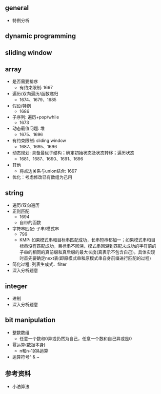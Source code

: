 ## general
- 特例分析

## dynamic programming

## sliding window

## array
- 是否需要排序
    - 有约束限制: 1697
- 遍历/双向遍历/函数递归
    - 1674、1679、1685
- 假设/特例
    - 1686
- 子序列: 遍历+pop/while
    - 1673
- 动态最值问题: 堆
    - 1675、1696
- 有约束限制: sliding window
    - 1687、1695、1696
- 动态规划: 具备最优子结构；确定初始状态及状态转移；遍历状态
    - 1681、1687、1690、1691、1696
- 其他
    - 将点边关系与union结合: 1697
- 优化：考虑修改已有数组为己用

## string
- 遍历/双向遍历
- 正则匹配
    - 1694
    - 自带的函数
- 字符串匹配: 子串/模式串
    - 796
    - KMP: 如果模式串和目标串匹配成功，长串短串都加一；如果模式串和目标串没有匹配成功，目标串不回溯，模式串回溯到匹配未成功的字符前的子串的相同的真前缀和真后缀的最大长度(真表示不包含自己)。具体实现时首先要确定next表(即原模式串和原模式串自身前缀进行匹配的过程)
- 简化过程: 列表生成式、filter
- 深入分析题意

## integer
- 进制
- 深入分析题意

## bit manipulation
- 整数数组
    - 任意一个数和0异或仍然为自己，任意一个数和自己异或是0
- 幂运算(数据本身)
    - n和n-1的&运算
- 运算符号^ & ~

    

## 参考资料
- 小浩算法